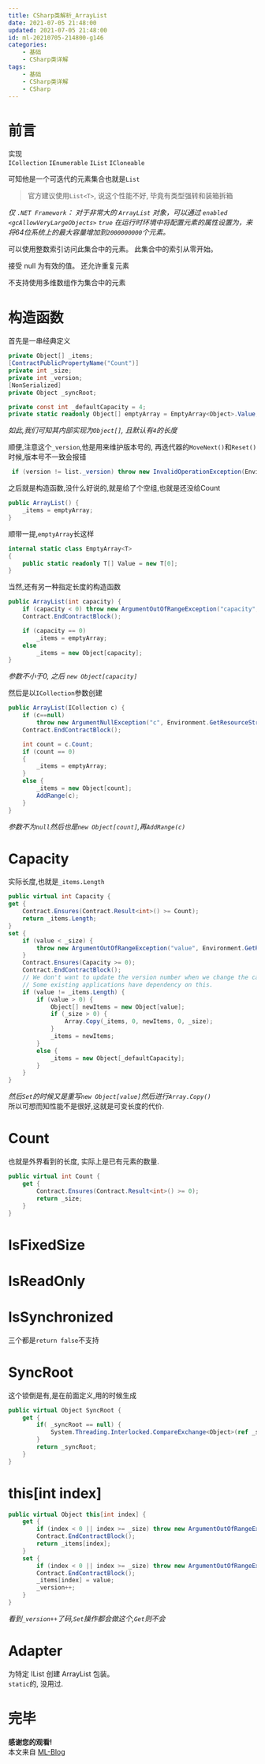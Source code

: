 ```yaml
---
title: CSharp类解析_ArrayList
date: 2021-07-05 21:48:00
updated: 2021-07-05 21:48:00
id: ml-20210705-214800-g146
categories:
	- 基础
	- CSharp类详解
tags: 
	- 基础
	- CSharp类详解
	- CSharp
---
```


# 前言

实现  
`ICollection`  `IEnumerable`  `IList`  `ICloneable`

可知他是一个可迭代的元素集合也就是`List`

> 官方建议使用`List<T>`, 说这个性能不好, 毕竟有类型强转和装箱拆箱

*仅 `.NET Framework`： 对于非常大的 `ArrayList` 对象，可以通过 `enabled` `<gcAllowVeryLargeObjects>` `true` 在运行时环境中将配置元素的属性设置为，来将64位系统上的最大容量增加到`2000000000`个元素。*

可以使用整数索引访问此集合中的元素。 此集合中的索引从零开始。

接受 null 为有效的值。 还允许重复元素

不支持使用多维数组作为集合中的元素

<!--more-->

# 构造函数

首先是一串经典定义

```C#
private Object[] _items;
[ContractPublicPropertyName("Count")]
private int _size;
private int _version;
[NonSerialized]
private Object _syncRoot;

private const int _defaultCapacity = 4;
private static readonly Object[] emptyArray = EmptyArray<Object>.Value; 


```
*如此,我们可知其内部实现为`Object[]`, 且默认有`4`的长度*  

顺便,注意这个`_version`,他是用来维护版本号的, 再迭代器的`MoveNext()`和`Reset()`时候,版本号不一致会报错
```C#
 if (version != list._version) throw new InvalidOperationException(Environment.GetResourceString(ResId.InvalidOperation_EnumFailedVersion));
```

之后就是构造函数,没什么好说的,就是给了个空组,也就是还没给Count
```C#
public ArrayList() {
	_items = emptyArray;  
}
```

顺带一提,`emptyArray`长这样
```C#
internal static class EmptyArray<T>
{
    public static readonly T[] Value = new T[0];
}
```

当然,还有另一种指定长度的构造函数
```C#
public ArrayList(int capacity) {
	if (capacity < 0) throw new ArgumentOutOfRangeException("capacity", Environment.GetResourceString("ArgumentOutOfRange_MustBeNonNegNum", "capacity"));
	Contract.EndContractBlock();

	if (capacity == 0)
		_items = emptyArray;
	else
		_items = new Object[capacity];
}
```
*参数不小于0, 之后 `new Object[capacity]`*

然后是以`ICollection`参数创建
```C#
public ArrayList(ICollection c) {
	if (c==null)
		throw new ArgumentNullException("c", Environment.GetResourceString("ArgumentNull_Collection"));
	Contract.EndContractBlock();

	int count = c.Count;
	if (count == 0)
	{
		_items = emptyArray;
	}
	else {
		_items = new Object[count];
		AddRange(c);
	}
}
```
*参数不为`null`然后也是`new Object[count]`,再`AddRange(c)`*

# Capacity

实际长度,也就是`_items.Length`

```C#
public virtual int Capacity {
get {
	Contract.Ensures(Contract.Result<int>() >= Count);
	return _items.Length;
}
set {
	if (value < _size) {
		throw new ArgumentOutOfRangeException("value", Environment.GetResourceString("ArgumentOutOfRange_SmallCapacity"));
	}
	Contract.Ensures(Capacity >= 0);
	Contract.EndContractBlock();
	// We don't want to update the version number when we change the capacity.
	// Some existing applications have dependency on this.
	if (value != _items.Length) {
		if (value > 0) {
			Object[] newItems = new Object[value];
			if (_size > 0) { 
				Array.Copy(_items, 0, newItems, 0, _size);
			}
			_items = newItems;
		}
		else {
			_items = new Object[_defaultCapacity];
		}
	}            
}
```
*然后`Set`的时候又是重写`new Object[value]`然后进行`Array.Copy()`*  
所以可想而知性能不是很好,这就是可变长度的代价.

# Count

也就是外界看到的长度, 实际上是已有元素的数量.
```C#
public virtual int Count {
	get {
		Contract.Ensures(Contract.Result<int>() >= 0);
		return _size;
	}
}
```

# IsFixedSize

# IsReadOnly

# IsSynchronized

三个都是`return false`不支持

# SyncRoot

这个锁倒是有,是在前面定义,用的时候生成
```C#
public virtual Object SyncRoot {
	get { 
		if( _syncRoot == null) {
			System.Threading.Interlocked.CompareExchange<Object>(ref _syncRoot, new Object(), null);    
		}
		return _syncRoot; 
	}
}
```

# this[int index]

```C#
public virtual Object this[int index] {
	get {
		if (index < 0 || index >= _size) throw new ArgumentOutOfRangeException("index", Environment.GetResourceString("ArgumentOutOfRange_Index"));
		Contract.EndContractBlock();
		return _items[index];
	}
	set {
		if (index < 0 || index >= _size) throw new ArgumentOutOfRangeException("index", Environment.GetResourceString("ArgumentOutOfRange_Index"));
		Contract.EndContractBlock();
		_items[index] = value;
		_version++;
	}
}
```
*看到`_version++`了码,`Set`操作都会做这个,`Get`则不会*

# Adapter

为特定 IList 创建 ArrayList 包装。   
`static`的, 没用过.

# 完毕

**感谢您的观看!**  
本文来自 [ML-Blog][ML-Blog_Link]

<!-- 图片 -->

<!-- 链接 -->

<!-- 水印 -->
[ML-Blog_Link]:https://userminghaoli.github.io/ "我的博客"
